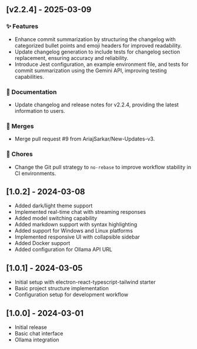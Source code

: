 ## [v2.2.4] - 2025-03-09

### ✨ Features
-   Enhance commit summarization by structuring the changelog with categorized bullet points and emoji headers for improved readability.
-   Update changelog generation to include tests for changelog section replacement, ensuring accuracy and reliability.
-   Introduce Jest configuration, an example environment file, and tests for commit summarization using the Gemini API, improving testing capabilities.

### 📝 Documentation
-   Update changelog and release notes for v2.2.4, providing the latest information to users.

### 🔀 Merges
-   Merge pull request #9 from AriajSarkar/New-Updates-v3.

### 🧹 Chores
-   Change the Git pull strategy to `no-rebase` to improve workflow stability in CI environments.


## [1.0.2] - 2024-03-08
- Added dark/light theme support
- Implemented real-time chat with streaming responses
- Added model switching capability
- Added markdown support with syntax highlighting
- Added support for Windows and Linux platforms
- Implemented responsive UI with collapsible sidebar
- Added Docker support
- Added configuration for Ollama API URL

## [1.0.1] - 2024-03-05
- Initial setup with electron-react-typescript-tailwind starter
- Basic project structure implementation
- Configuration setup for development workflow

## [1.0.0] - 2024-03-01
- Initial release
- Basic chat interface
- Ollama integration
